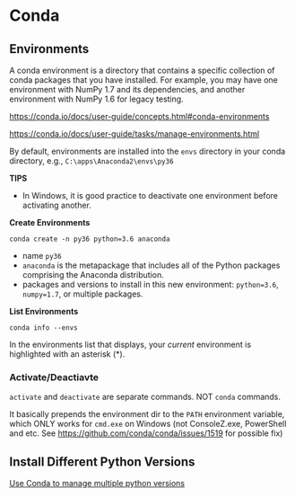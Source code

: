 # Conda

## Environments

A conda environment is a directory that contains a specific collection of conda packages that you have installed. For example, you may have one environment with NumPy 1.7 and its dependencies, and another environment with NumPy 1.6 for legacy testing.

https://conda.io/docs/user-guide/concepts.html#conda-environments

https://conda.io/docs/user-guide/tasks/manage-environments.html

By default, environments are installed into the `envs` directory in your conda directory, e.g., `C:\apps\Anaconda2\envs\py36`

**TIPS**
- In Windows, it is good practice to deactivate one environment before activating another.

**Create Environments**
```shell
conda create -n py36 python=3.6 anaconda
```
* name `py36`
* `anaconda` is the metapackage that includes all of the Python packages comprising the Anaconda distribution. 
* packages and versions to install in this new environment: `python=3.6`, `numpy=1.7`, or multiple packages.

**List Environments**
```shell
conda info --envs
```
In the environments list that displays, your _current_ environment is highlighted with an asterisk (*).

### Activate/Deactiavte

`activate` and `deactivate` are separate commands. NOT `conda` commands.

It basically prepends the environment dir to the `PATH` environment variable, which ONLY works for `cmd.exe` on Windows (not ConsoleZ.exe, PowerShell and etc. See https://github.com/conda/conda/issues/1519 for possible fix)

## Install Different Python Versions
[Use Conda to manage multiple python versions](https://conda.io/docs/user-guide/tasks/manage-python.html#installing-a-different-version-of-python)